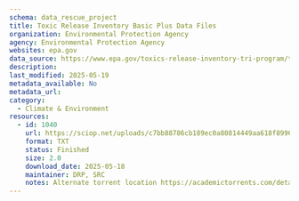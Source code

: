 ```yaml
---
schema: data_rescue_project 
title: Toxic Release Inventory Basic Plus Data Files
organization: Environmental Protection Agency
agency: Environmental Protection Agency
websites: epa.gov
data_source: https://www.epa.gov/toxics-release-inventory-tri-program/tri-basic-plus-data-files-calendar-years-1987-present
description: 
last_modified: 2025-05-19
metadata_available: No
metadata_url: 
category:
  - Climate & Environment 
resources:
  - id: 1040
    url: https://sciop.net/uploads/c7bb88786cb189ec0a80814449aa618f8996fba4
    format: TXT
    status: Finished
    size: 2.0
    download_date: 2025-05-18
    maintainer: DRP, SRC
    notes: Alternate torrent location https://academictorrents.com/details/c7bb88786cb189ec0a80814449aa618f8996fba4
---
```

